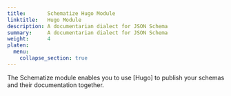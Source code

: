 ```yaml
---
title:       Schematize Hugo Module
linktitle:   Hugo Module
description: A documentarian dialect for JSON Schema
summary:     A documentarian dialect for JSON Schema
weight:      4
platen:
  menu:
    collapse_section: true
---
```


The Schematize module enables you to use [Hugo] to publish your schemas and their documentation
together.
